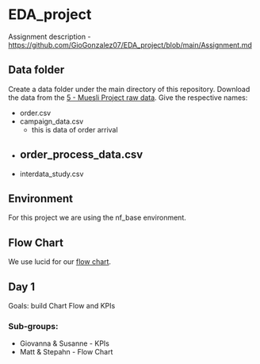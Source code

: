 # EDA_project

Assignment description - https://github.com/GioGonzalez07/EDA_project/blob/main/Assignment.md

## Data folder

Create a data folder under the main directory of this repository.
Download the data from the [5 - Muesli Project raw data](https://docs.google.com/spreadsheets/d/1IK_0Cvxvqhm2vldztVQTve_-5S07KkL9imzyGSa8lac/edit#gid=1059263093).
Give the respective names:

- order.csv
- campaign_data.csv
  - this is data of order arrival
- order_process_data.csv
  -
- interdata_study.csv

## Environment

For this project we are using the nf_base environment.

## Flow Chart

We use lucid for our [flow chart](https://app.diagrams.net/#G1NOqs27dcVqgtlMyDEF9AQUlPIoIWBoH1#%7B%22pageId%22%3A%223aLx8Cu60_MIACBAz9Yl%22%7D).

## Day 1

Goals: build Chart Flow and KPIs

### Sub-groups:

- Giovanna & Susanne - KPIs
- Matt & Stepahn - Flow Chart
